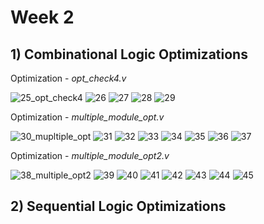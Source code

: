 
# Week 2 
## 1) Combinational Logic Optimizations

Optimization - _opt_check4.v_

![25_opt_check4](https://github.com/adhiiiii/Hardware-Design---VLSI/assets/47310995/fde992c9-004b-47b0-b788-4daa4de8c733)
![26](https://github.com/adhiiiii/Hardware-Design---VLSI/assets/47310995/e483133a-fe28-4042-8a39-d20d02b7afcb)
![27](https://github.com/adhiiiii/Hardware-Design---VLSI/assets/47310995/248a687c-94d0-4b02-af1a-8c5db9dc38b0)
![28](https://github.com/adhiiiii/Hardware-Design---VLSI/assets/47310995/aa785eba-c7fb-4c43-b835-330f930eb62f)
![29](https://github.com/adhiiiii/Hardware-Design---VLSI/assets/47310995/5731e8ca-d601-4f71-bb63-7a3a036cd702)

Optimization - _multiple_module_opt.v_ 

![30_mupltiple_opt](https://github.com/adhiiiii/Hardware-Design---VLSI/assets/47310995/edcd3ee4-950a-4547-aab9-c9401468e7b4)
![31](https://github.com/adhiiiii/Hardware-Design---VLSI/assets/47310995/25d47106-84fc-40ed-8ecb-aa2ac69041b7)
![32](https://github.com/adhiiiii/Hardware-Design---VLSI/assets/47310995/762f544f-35ff-414e-a0a3-54082c167424)
![33](https://github.com/adhiiiii/Hardware-Design---VLSI/assets/47310995/3b1bbf00-ad7f-49b8-9918-cbcf79160963)
![34](https://github.com/adhiiiii/Hardware-Design---VLSI/assets/47310995/2c664f33-7a26-43c4-8d87-65d0c8e878c0)
![35](https://github.com/adhiiiii/Hardware-Design---VLSI/assets/47310995/b18cf681-1d54-42c4-aa68-30c925246a23)
![36](https://github.com/adhiiiii/Hardware-Design---VLSI/assets/47310995/2b5ddff0-be1c-451f-834b-5e2b86b9d963)
![37](https://github.com/adhiiiii/Hardware-Design---VLSI/assets/47310995/f0cf5d17-0bd1-44de-a4b2-4d7b2d31dd6a)

Optimization - _multiple_module_opt2.v_

![38_multiple_opt2](https://github.com/adhiiiii/Hardware-Design---VLSI/assets/47310995/eba12f72-b559-47fc-bce9-92e4d99b55bf)
![39](https://github.com/adhiiiii/Hardware-Design---VLSI/assets/47310995/c6270ce7-903c-4164-8b64-c129f92da1f8)
![40](https://github.com/adhiiiii/Hardware-Design---VLSI/assets/47310995/31e86d64-a17f-4c70-89fc-9898a12814af)
![41](https://github.com/adhiiiii/Hardware-Design---VLSI/assets/47310995/b82af9bd-10f5-482a-b478-2f34ce53149f)
![42](https://github.com/adhiiiii/Hardware-Design---VLSI/assets/47310995/4d33327f-bd7a-46d2-8728-19d3a6dd3596)
![43](https://github.com/adhiiiii/Hardware-Design---VLSI/assets/47310995/c9c5cc8d-ae1b-44cb-af57-f865146d66de)
![44](https://github.com/adhiiiii/Hardware-Design---VLSI/assets/47310995/c17475d2-aa5e-4f6e-82d4-5ca0806b37b8)
![45](https://github.com/adhiiiii/Hardware-Design---VLSI/assets/47310995/c93d4a8f-3f33-438d-995b-4c447f7d027a)

## 2) Sequential Logic Optimizations
